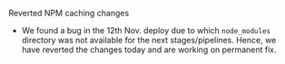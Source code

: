Reverted NPM caching changes

* We found a bug in the 12th Nov. deploy due to which `node_modules` directory was not available for the next stages/pipelines. Hence, we have reverted the changes today and are working on permanent fix.
